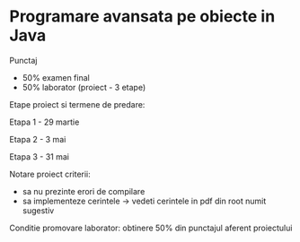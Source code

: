 # Programare avansata pe obiecte in Java
Punctaj
- 50% examen final
- 50% laborator (proiect - 3 etape)

Etape proiect si termene de predare:

Etapa 1 - 29 martie 

Etapa 2 - 3 mai

Etapa 3 - 31 mai

Notare proiect criterii:
 - sa nu prezinte erori de compilare
 - sa implementeze cerintele -> vedeti cerintele in pdf din root numit sugestiv

Conditie promovare laborator: obtinere 50% din punctajul aferent proiectului
